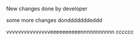 New changes done by developer

some more changes dondddddddeddd

vvvvvvvvvvvvvvveeeeeeeeeennnnnnnnnnn
cccccc

